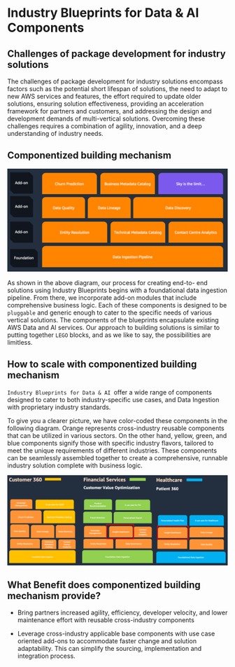# Industry Blueprints for Data & AI Components

## Challenges of package development for industry solutions

 The challenges of package development for industry solutions encompass factors such as the potential short lifespan of solutions, the need to adapt to new AWS services and features, the effort required to update older solutions, ensuring solution effectiveness, providing an acceleration framework for partners and customers, and addressing the design and development demands of multi-vertical solutions. Overcoming these challenges requires a combination of agility, innovation, and a deep understanding of industry needs.

## Componentized building mechanism


![components](./assets/images/components.png)

As shown in the above diagram, our process for creating end-to- end solutions using Industry Blueprints begins with a foundational data ingestion pipeline. From there, we incorporate add-on modules that include comprehensive business logic. Each of these components is designed to be `pluggable` and generic enough to cater to the specific needs of various vertical solutions. The components of the blueprints encapsulate existing AWS Data and AI services. Our approach to building solutions is similar to putting together `LEGO` blocks, and as we like to say, the possibilities are limitless. 

## How to scale with componentized building mechanism

`Industry Blueprints for Data & AI `offer a wide range of components designed to cater to both industry-specific use cases, and Data Ingestion with proprietary industry standards.

To give you a clearer picture, we have color-coded these components in the following diagram. Orange represents cross-industry reusable components that can be utilized in various sectors. On the other hand, yellow, green, and blue components signify those with specific industry flavors, tailored to meet the unique requirements of different industries. These components can be seamlessly assembled together to create a comprehensive, runnable industry solution complete with business logic. 

![cross_components](./assets/images/cross_components.png)



## What Benefit does componentized building mechanism provide?

- Bring partners increased agility, efficiency, developer velocity, and lower maintenance effort with reusable cross-industry components

- Leverage cross-industry applicable base components with use case oriented add-ons to accommodate faster change and solution adaptability. This can simplify the sourcing, implementation and integration process.



